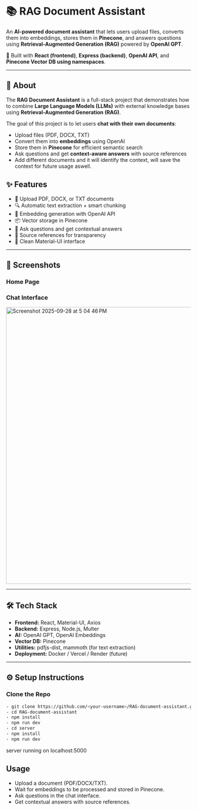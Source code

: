 # 📚 RAG Document Assistant

An **AI-powered document assistant** that lets users upload files, converts them into embeddings, stores them in **Pinecone**, and answers questions using **Retrieval-Augmented Generation (RAG)** powered by **OpenAI GPT**.  

🚀 Built with **React (frontend)**, **Express (backend)**, **OpenAI API**, and **Pinecone Vector DB using namespaces**.

---
## 📖 About

The **RAG Document Assistant** is a full-stack project that demonstrates how to combine **Large Language Models (LLMs)** with external knowledge bases using **Retrieval-Augmented Generation (RAG)**.  

The goal of this project is to let users **chat with their own documents**:  
- Upload files (PDF, DOCX, TXT)  
- Convert them into **embeddings** using OpenAI  
- Store them in **Pinecone** for efficient semantic search  
- Ask questions and get **context-aware answers** with source references
- Add different documents and it will identify the context, will save the context for future usage aswell.

## ✨ Features
- 📂 Upload PDF, DOCX, or TXT documents
- 🔍 Automatic text extraction + smart chunking
- 🧠 Embedding generation with OpenAI API
- 📦 Vector storage in Pinecone
- 💬 Ask questions and get contextual answers
- 📑 Source references for transparency
- 🎨 Clean Material-UI interface


---

## 📸 Screenshots

### Home Page

### Chat Interface
<img width="1478" height="755" alt="Screenshot 2025-09-28 at 5 04 46 PM" src="https://github.com/user-attachments/assets/14b9d9cc-c9af-464e-a39c-636f7bf491a8" />

---

## 🛠️ Tech Stack
- **Frontend:** React, Material-UI, Axios
- **Backend:** Express, Node.js, Multer
- **AI:** OpenAI GPT, OpenAI Embeddings
- **Vector DB:** Pinecone
- **Utilities:** pdfjs-dist, mammoth (for text extraction)
- **Deployment:** Docker / Vercel / Render (future)

---

## ⚙️ Setup Instructions

### Clone the Repo
```bash
- git clone https://github.com/<your-username>/RAG-document-assistant.git
- cd RAG-document-assistant
- npm install
- npm run dev
- cd server
- npm install
- npm run dev
```

server running on localhost:5000

## Usage
 - Upload a document (PDF/DOCX/TXT).
 - Wait for embeddings to be processed and stored in Pinecone.
 - Ask questions in the chat interface.
 - Get contextual answers with source references.
 
